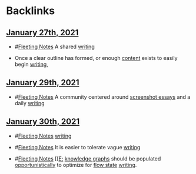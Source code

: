 
# Backlinks
## [January 27th, 2021](<January 27th, 2021.md>)
- #[Fleeting Notes](<Fleeting Notes.md>)  A shared [writing](<writing.md>)

- Once a clear outline has formed, or enough [content](<content.md>) exists to easily begin [writing](<writing.md>),

## [January 29th, 2021](<January 29th, 2021.md>)
- #[Fleeting Notes](<Fleeting Notes.md>) A community centered around [screenshot essays](<screenshot essays.md>) and a daily [writing](<writing.md>)

## [January 30th, 2021](<January 30th, 2021.md>)
- #[Fleeting Notes](<Fleeting Notes.md>) [writing](<writing.md>)

- #[Fleeting Notes](<Fleeting Notes.md>) It is easier to tolerate vague [writing](<writing.md>)

- #[Fleeting Notes](<Fleeting Notes.md>) [[[E:](<[[E:.md>) [knowledge graphs](<knowledge graphs.md>) should be populated [opportunistically](<opportunistically.md>) to optimize for [flow state](<flow state.md>) [writing](<writing.md>).

